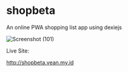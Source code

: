 # shopbeta
An online PWA shopping list app using dexiejs


![Screenshot (101)](https://user-images.githubusercontent.com/66500541/170798663-e6cd1375-9181-47f2-a57d-067370b7d049.png)

 Live Site:

http://shopbeta.vean.my.id
